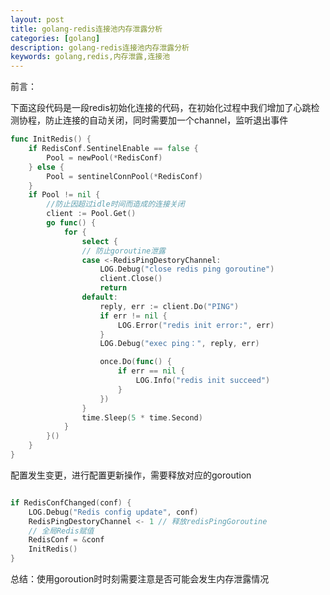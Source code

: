 ```yaml
---
layout: post
title: golang-redis连接池内存泄露分析
categories: [golang]
description: golang-redis连接池内存泄露分析
keywords: golang,redis,内存泄露,连接池
---
```


前言：

下面这段代码是一段redis初始化连接的代码，在初始化过程中我们增加了心跳检测协程，防止连接的自动关闭，同时需要加一个channel，监听退出事件

```go
func InitRedis() {
	if RedisConf.SentinelEnable == false {
		Pool = newPool(*RedisConf)
	} else {
		Pool = sentinelConnPool(*RedisConf)
	}
	if Pool != nil {
		//防止因超过idle时间而造成的连接关闭
		client := Pool.Get()
		go func() {
			for {
				select {
				// 防止goroutine泄露
				case <-RedisPingDestoryChannel:
					LOG.Debug("close redis ping goroutine")
					client.Close()
					return
				default:
					reply, err := client.Do("PING")
					if err != nil {
						LOG.Error("redis init error:", err)
					}
					LOG.Debug("exec ping：", reply, err)

					once.Do(func() {
						if err == nil {
							LOG.Info("redis init succeed")
						}
					})
				}
				time.Sleep(5 * time.Second)
			}
		}()
	}
}
```



配置发生变更，进行配置更新操作，需要释放对应的goroution

```go

if RedisConfChanged(conf) {
    LOG.Debug("Redis config update", conf)
    RedisPingDestoryChannel <- 1 // 释放redisPingGoroutine
    // 全局Redis赋值
    RedisConf = &conf
    InitRedis()
}
```



总结：使用goroution时时刻需要注意是否可能会发生内存泄露情况

